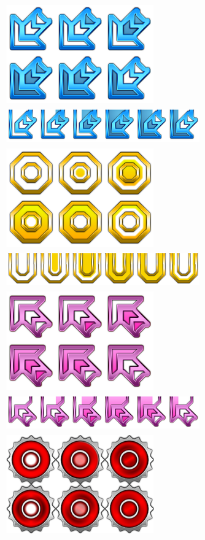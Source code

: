 ![alt text](<DownLeft Tap Note 3x2 (doubleres).png>)

![alt text](<DownLeft Hold BottomCap Active 6x1 (doubleres).png>)

![alt text](<Center Tap Note 3x2 (doubleres).png>)

![alt text](<Center Hold BottomCap Active 6x1 (doubleres).png>)

![alt text](<UpLeft Tap Note 3x2  (doubleres).png>)

![alt text](<UpLeft Hold BottomCap Active 6x1 (doubleres).png>)

![alt text](<UpLeft Tap Mine 3x2 (doubleres).png>)